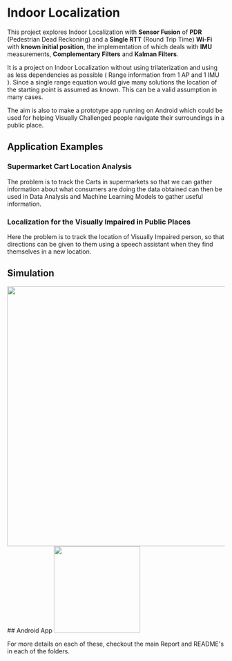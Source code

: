 # Indoor Localization

This project explores Indoor Localization with **Sensor Fusion** of **PDR** (Pedestrian Dead Reckoning) and a **Single RTT**
(Round Trip Time) **Wi-Fi** with **known initial position**, the implementation of which deals with **IMU**
measurements, **Complementary Filters** and **Kalman Filters**.

It is a project on Indoor Localization without using trilaterization and using as
less dependencies as possible ( Range information from 1 AP and 1 IMU ). Since
a single range equation would give many solutions the location of the starting
point is assumed as known. This can be a valid assumption in many cases.

The aim is also to make a prototype app running on Android which could be used for
helping Visually Challenged people navigate their surroundings in a public place.

## Application Examples

### Supermarket Cart Location Analysis

The problem is to track the Carts in supermarkets so that we can gather
information about what consumers are doing the data obtained can then be
used in Data Analysis and Machine Learning Models to gather useful
information.

### Localization for the Visually Impaired in Public Places

Here the problem is to track the location of Visually Impaired person, so that
directions can be given to them using a speech assistant when they find themselves
in a new location.

## Simulation
<img src='https://user-images.githubusercontent.com/64144419/126338954-00fe2cc0-0a84-4ea5-b742-f3ab3fdf24f1.png' width=600>
## Android App
<img src='https://user-images.githubusercontent.com/64144419/126339944-15344624-19af-4d6b-9593-7fc2dc487c9d.png' width=200>

For more details on each of these, checkout the main Report and README's in each of the folders.

